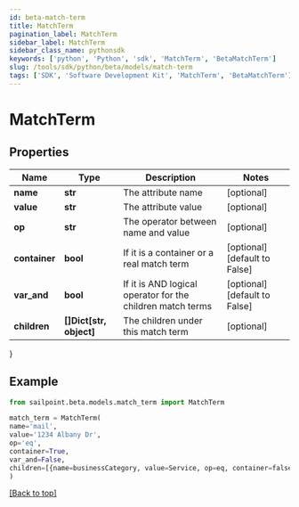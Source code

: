 ```yaml
---
id: beta-match-term
title: MatchTerm
pagination_label: MatchTerm
sidebar_label: MatchTerm
sidebar_class_name: pythonsdk
keywords: ['python', 'Python', 'sdk', 'MatchTerm', 'BetaMatchTerm'] 
slug: /tools/sdk/python/beta/models/match-term
tags: ['SDK', 'Software Development Kit', 'MatchTerm', 'BetaMatchTerm']
---
```


# MatchTerm


## Properties

Name | Type | Description | Notes
------------ | ------------- | ------------- | -------------
**name** | **str** | The attribute name | [optional] 
**value** | **str** | The attribute value | [optional] 
**op** | **str** | The operator between name and value | [optional] 
**container** | **bool** | If it is a container or a real match term | [optional] [default to False]
**var_and** | **bool** | If it is AND logical operator for the children match terms | [optional] [default to False]
**children** | **[]Dict[str, object]** | The children under this match term | [optional] 
}

## Example

```python
from sailpoint.beta.models.match_term import MatchTerm

match_term = MatchTerm(
name='mail',
value='1234 Albany Dr',
op='eq',
container=True,
var_and=False,
children=[{name=businessCategory, value=Service, op=eq, container=false, and=false, children=null}]
)

```
[[Back to top]](#) 

